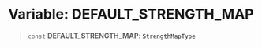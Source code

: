 # Variable: DEFAULT\_STRENGTH\_MAP

> `const` **DEFAULT\_STRENGTH\_MAP**: [`StrengthMapType`](../../types/type-aliases/StrengthMapType.md)
